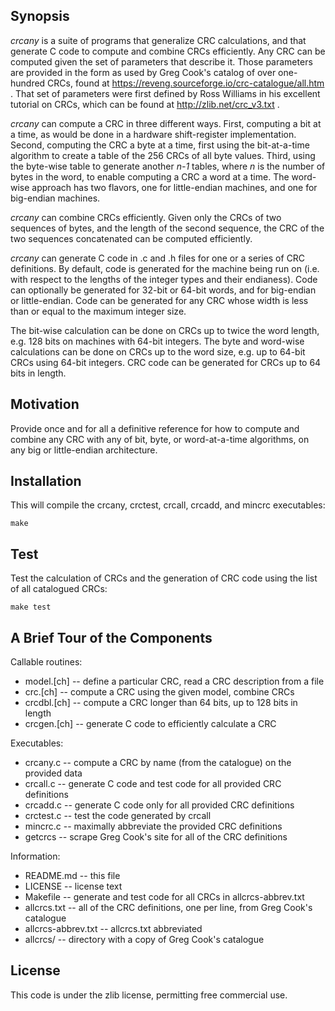 Synopsis
--------

_crcany_ is a suite of programs that generalize CRC calculations, and that
generate C code to compute and combine CRCs efficiently. Any CRC can be
computed given the set of parameters that describe it. Those parameters are
provided in the form as used by Greg Cook's catalog of over one-hundred CRCs,
found at https://reveng.sourceforge.io/crc-catalogue/all.htm . That set of
parameters were first defined by Ross Williams in his excellent tutorial on
CRCs, which can be found at http://zlib.net/crc_v3.txt .

_crcany_ can compute a CRC in three different ways. First, computing a bit at a
time, as would be done in a hardware shift-register implementation. Second,
computing the CRC a byte at a time, first using the bit-at-a-time algorithm to
create a table of the 256 CRCs of all byte values. Third, using the byte-wise
table to generate another _n-1_ tables, where _n_ is the number of bytes in the
word, to enable computing a CRC a word at a time. The word-wise approach has
two flavors, one for little-endian machines, and one for big-endian machines.

_crcany_ can combine CRCs efficiently. Given only the CRCs of two sequences of
bytes, and the length of the second sequence, the CRC of the two sequences
concatenated can be computed efficiently.

_crcany_ can generate C code in .c and .h files for one or a series of CRC
definitions. By default, code is generated for the machine being run on (i.e.
with respect to the lengths of the integer types and their endianess). Code can
optionally be generated for 32-bit or 64-bit words, and for big-endian or
little-endian. Code can be generated for any CRC whose width is less than or
equal to the maximum integer size.

The bit-wise calculation can be done on CRCs up to twice the word length, e.g.
128 bits on machines with 64-bit integers. The byte and word-wise calculations
can be done on CRCs up to the word size, e.g. up to 64-bit CRCs using 64-bit
integers. CRC code can be generated for CRCs up to 64 bits in length.

Motivation
----------

Provide once and for all a definitive reference for how to compute and combine
any CRC with any of bit, byte, or word-at-a-time algorithms, on any big or
little-endian architecture.

Installation
------------

This will compile the crcany, crctest, crcall, crcadd, and mincrc executables:

    make

Test
----

Test the calculation of CRCs and the generation of CRC code using the list of
all catalogued CRCs:

    make test

A Brief Tour of the Components
------------------------

Callable routines:
- model.[ch] -- define a particular CRC, read a CRC description from a file
- crc.[ch] -- compute a CRC using the given model, combine CRCs
- crcdbl.[ch] -- compute a CRC longer than 64 bits, up to 128 bits in length
- crcgen.[ch] -- generate C code to efficiently calculate a CRC

Executables:
- crcany.c -- compute a CRC by name (from the catalogue) on the provided data
- crcall.c -- generate C code and test code for all provided CRC definitions
- crcadd.c -- generate C code only for all provided CRC definitions
- crctest.c -- test the code generated by crcall
- mincrc.c -- maximally abbreviate the provided CRC definitions
- getcrcs -- scrape Greg Cook's site for all of the CRC definitions

Information:
- README.md -- this file
- LICENSE -- license text
- Makefile -- generate and test code for all CRCs in allcrcs-abbrev.txt
- allcrcs.txt -- all of the CRC definitions, one per line, from Greg Cook's catalogue
- allcrcs-abbrev.txt -- allcrcs.txt abbreviated
- allcrcs/ -- directory with a copy of Greg Cook's catalogue

License
-------

This code is under the zlib license, permitting free commercial use.
